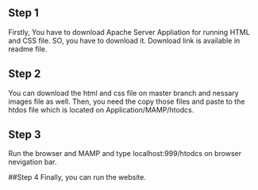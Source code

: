 ## Step 1
Firstly, You have to download Apache Server Appliation for running HTML and CSS file. SO, you have to download it. Download link is available in readme file.

## Step 2
You can download the html and css file on master branch and nessary images file as well. Then, you need the copy those files and paste to the htdos file which is located on Application/MAMP/htodcs.

## Step 3
Run the browser and MAMP and type localhost:999/htodcs on browser nevigation bar.

##Step 4
Finally, you can run the website.
